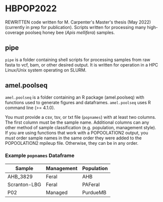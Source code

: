 # HBPOP2022
REWRITTEN code written for M. Carpenter's Master's thesis (May 2022)
(currently in prep for publication). Scripts written for processing many high-coverage poolseq honey bee (*Apis mellifera*) samples.

## pipe
`pipe` is a folder containing shell scripts for processing samples from raw fasta to vcf, bam, or other desired output. It is written for operation in a HPC Linux/Unix system operating on SLURM.

## amel.poolseq
`amel.poolseq` is a folder containing an R package (amel.poolseq) with functions used to generate figures and dataframes. `amel.poolseq` uses R command line (>= 4.1.0).

You must provide a csv, tsv, or txt file (`popnames`) with at least two columns. The first column must be the sample name. Additional columns can any other method of sample classification (e.g. population, management style). If you are using functions that work with a POPOOLATION2 output, you *must* order sample names in the same order they were added to the POPOOLATION2 mpileup file. Otherwise, they can be in any order. 

### Example `popnames` Dataframe
|Sample | Management | Population |
|------ | ---------- | ---------- |
|AHB_3829 | Feral | AHB|
|Scranton-LBG | Feral | PAFeral|
|P02 | Managed | PurdueMB|
